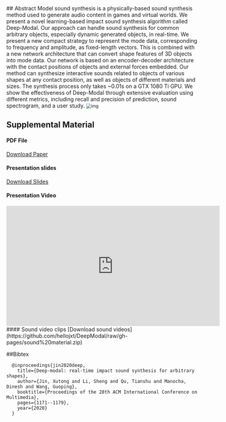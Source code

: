 <title> Deep-Modal: Real-Time Impact Sound Synthesis for Arbitrary Shapes </title>
## Abstract
Model sound synthesis is a physically-based sound synthesis method used to generate audio content in games and virtual worlds. We present a novel learning-based impact sound synthesis algorithm called Deep-Modal. Our approach can handle sound synthesis for common arbitrary objects, especially dynamic generated objects, in real-time. We present a new compact strategy to represent the mode data, corresponding to frequency and amplitude, as fixed-length vectors. This is combined with a new network architecture that can convert shape features of 3D objects into mode data. Our network is based on an encoder-decoder architecture with the contact positions of objects and external forces embedded. Our method can synthesize interactive sounds related to objects of various shapes at any contact position, as well as objects of different materials and sizes. The synthesis process only takes ~0.01s on a GTX 1080 Ti GPU. We show the effectiveness of Deep-Modal through extensive evaluation using different metrics, including recall and precision of prediction, sound spectrogram, and a user study.

<img src="https://dl.acm.org/cms/asset/2cfee9b1-8995-41db-8ecb-14a81bb4c074/3394171.3413572.key.jpg" alt="img" style="zoom:80%;" />


## Supplemental Material

#### PDF File
[Download Paper](https://dl.acm.org/doi/pdf/10.1145/3394171.3413572)
#### Presentation slides
[Download Slides](https://github.com/hellojxt/DeepModal/raw/gh-pages/presentation.pptx)
#### Presentation Video
<iframe width="560" height="315" src="https://www.youtube.com/embed/pc2pHj6t2Xk" frameborder="0" allow="accelerometer; autoplay; clipboard-write; encrypted-media; gyroscope; picture-in-picture" allowfullscreen></iframe>
#### Sound video clips
[Download sound videos](https://github.com/hellojxt/DeepModal/raw/gh-pages/sound%20material.zip)

##Bibtex
```
  @inproceedings{jin2020deep,
    title={Deep-modal: real-time impact sound synthesis for arbitrary shapes},
    author={Jin, Xutong and Li, Sheng and Qu, Tianshu and Manocha, Dinesh and Wang, Guoping},
    booktitle={Proceedings of the 28th ACM International Conference on Multimedia},
    pages={1171--1179},
    year={2020}
  }
```

